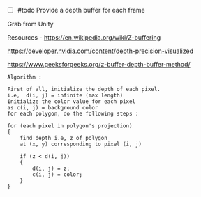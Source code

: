 - [ ] #todo Provide a depth buffer for each frame

Grab from Unity 

Resources - 
https://en.wikipedia.org/wiki/Z-buffering

https://developer.nvidia.com/content/depth-precision-visualized

https://www.geeksforgeeks.org/z-buffer-depth-buffer-method/
```
Algorithm :

First of all, initialize the depth of each pixel.
i.e,  d(i, j) = infinite (max length)
Initialize the color value for each pixel 
as c(i, j) = background color
for each polygon, do the following steps :

for (each pixel in polygon's projection)
{
    find depth i.e, z of polygon
    at (x, y) corresponding to pixel (i, j)
    
    if (z < d(i, j))
    {
        d(i, j) = z;
        c(i, j) = color;
    }
}
```

	